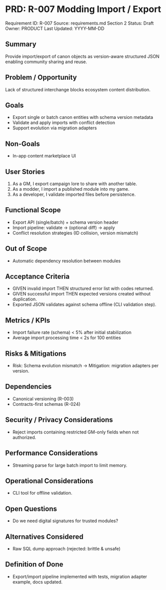 # PRD: R-007 Modding Import / Export

Requirement ID: R-007
Source: requirements.md Section 2
Status: Draft
Owner: PRODUCT
Last Updated: YYYY-MM-DD

## Summary

Provide import/export of canon objects as version-aware structured JSON enabling community sharing and reuse.

## Problem / Opportunity

Lack of structured interchange blocks ecosystem content distribution.

## Goals

- Export single or batch canon entities with schema version metadata
- Validate and apply imports with conflict detection
- Support evolution via migration adapters

## Non-Goals

- In-app content marketplace UI

## User Stories

1. As a GM, I export campaign lore to share with another table.
2. As a modder, I import a published module into my game.
3. As a developer, I validate imported files before persistence.

## Functional Scope

- Export API (single/batch) + schema version header
- Import pipeline: validate → (optional diff) → apply
- Conflict resolution strategies (ID collision, version mismatch)

## Out of Scope

- Automatic dependency resolution between modules

## Acceptance Criteria

- GIVEN invalid import THEN structured error list with codes returned.
- GIVEN successful import THEN expected versions created without duplication.
- Exported JSON validates against schema offline (CLI validation step).

## Metrics / KPIs

- Import failure rate (schema) < 5% after initial stabilization
- Average import processing time < 2s for 100 entities

## Risks & Mitigations

- Risk: Schema evolution mismatch → Mitigation: migration adapters per version.

## Dependencies

- Canonical versioning (R-003)
- Contracts-first schemas (R-024)

## Security / Privacy Considerations

- Reject imports containing restricted GM-only fields when not authorized.

## Performance Considerations

- Streaming parse for large batch import to limit memory.

## Operational Considerations

- CLI tool for offline validation.

## Open Questions

- Do we need digital signatures for trusted modules?

## Alternatives Considered

- Raw SQL dump approach (rejected: brittle & unsafe)

## Definition of Done

- Export/import pipeline implemented with tests, migration adapter example, docs updated.
